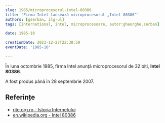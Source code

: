 ```yaml
---
slug: 1985/microprocesorul-intel-80386
title: 'Firma Intel lansează microprocesorul „Intel 80386”'
authors: [gserban, ilg-ul]
tags: [international, intel, microprocesoare, autor:gheorghe.serban]

date: 1985-10

creationDate: 2023-12-27T22:38:59
eventDate: '1985-10'

---
```


În luna octombrie 1985, firma Intel anunță microprocesorul de 32 biți, **Intel 80386**.

<!-- truncate -->

A fost produs până în 28 septembrie 2007.

## Referințe

- [rite.org.ro - Istoria Internetului](https://rite.org.ro/istoria-internetului/)
- [en.wikipedia.org - Intel 80386](https://en.wikipedia.org/wiki/I386)

